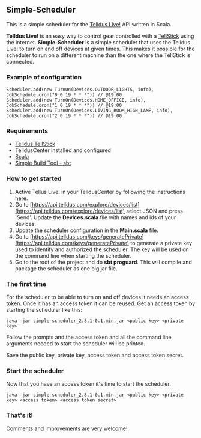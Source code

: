 Simple-Scheduler
----------------

This is a simple scheduler for the [Telldus Live!](http://live.telldus.com/) API written in Scala.

**Telldus Live!** is an easy way to control gear controlled with a [TellStick](http://www.telldus.se/products/tellstick)
using the internet. **Simple-Scheduler** is a simple scheduler that uses the Telldus Live! to turn on and off devices
at given times. This makes it possible for the scheduler to run on a different machine than the one where the TellStick
is connected.

### Example of configuration

    Scheduler.add(new TurnOn(Devices.OUTDOOR_LIGHTS, info), JobSchedule.cron("0 0 19 * * *")) // @19:00
    Scheduler.add(new TurnOn(Devices.HOME_OFFICE, info), JobSchedule.cron("1 0 19 * * *")) // @19:00
    Scheduler.add(new TurnOn(Devices.LIVING_ROOM_HIGH_LAMP, info), JobSchedule.cron("2 0 19 * * *")) // @19:00

### Requirements

* [Telldus TellStick](http://www.telldus.se/products/tellstick)
* TelldusCenter installed and configured
* [Scala](http://www.scala-lang.org/)
* [Simple Build Tool - sbt](http://code.google.com/p/simple-build-tool/)

### How to get started

1. Active Tellus Live! in your TelldusCenter by following the instructions [here](http://live.telldus.com/help/activate).
2. Go to [https://api.telldus.com/explore/devices/list](https://api.telldus.com/explore/devices/list) select JSON and
  press 'Send'. Update the **Devices.scala** file with names and ids of your devices.
3. Update the scheduler configuration in the **Main.scala** file.
4. Go to [https://api.telldus.com/keys/generatePrivate](https://api.telldus.com/keys/generatePrivate) to generate
  a private key used to identify and authorized the scheduler. The key will be used on the command line when starting
  the scheduler.
5. Go to the root of the project and do **sbt proguard**. This will compile and package the scheduler as one big jar file.

### The first time

For the scheduler to be able to turn on and off devices it needs an access token. Once it has an access token it can be
reused. Get an access token by starting the scheduler like this:

    java -jar simple-scheduler_2.8.1-0.1.min.jar <public key> <private key>

Follow the prompts and the access token and all the command line arguments needed to start the scheduler will be
printed.

Save the public key, private key, access token and access token secret.

### Start the scheduler

Now that you have an access token it's time to start the scheduler.

    java -jar simple-scheduler_2.8.1-0.1.min.jar <public key> <private key> <access token> <access token secret>

### That's it!

Comments and improvements are very welcome!
